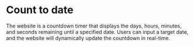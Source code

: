# Count to date
The website is a countdown timer that displays the days, hours, minutes, and seconds remaining until a specified date. Users can input a target date, and the website will dynamically update the countdown in real-time. 
